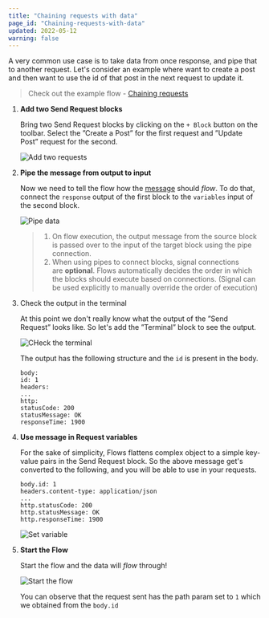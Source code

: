 ```yaml
---
title: "Chaining requests with data"
page_id: "Chaining-requests-with-data"
updated: 2022-05-12
warning: false
---
```


A very common use case is to take data from once response, and pipe that to another request. Let's consider an example where want to create a post and then want to use the id of that post in the next request to update it.

> Check out the example flow - [Chaining requests](https://www.postman.com/postman/workspace/example-flows/flow/6267fbc38752c1035922de4a)

1. **Add two Send Request blocks**

   Bring two Send Request blocks by clicking on the `+ Block` button on the toolbar. Select the ”Create a Post” for the first request and ”Update Post” request for the second.

   ![Add two requests](https://assets.postman.com/postman-labs-docs/chaining-requests/chaining-add-two-requests.gif)

2. **Pipe the message from output to input**

   Now we need to tell the flow how the [message](../core-concepts/messages.md) should *flow*. To do that, connect the `response` output of the first block to the `variables` input of the second block.

   ![Pipe data](https://assets.postman.com/postman-labs-docs/chaining-requests/chaining-pipe-data.gif)

   > 1. On flow execution, the output message from the source block is passed over to the input of the target block using the pipe connection.
   > 2. When using pipes to connect blocks, signal connections are **optional**. Flows automatically decides the order in which the blocks should execute based on connections. (Signal can be used explicitly to manually override the order of execution)

3. Check the output in the terminal

   At this point we don't really know what the output of the ”Send Request” looks like. So let's add the ”Terminal” block to see the output.

   ![CHeck the terminal](https://assets.postman.com/postman-labs-docs/chaining-requests/chaining-check-in-terminal.gif)

   The output has the following structure and the `id` is present in the body.

   ```
   body:
   id: 1
   headers:
   ...
   http:
   statusCode: 200
   statusMessage: OK
   responseTime: 1900

   ```

4. **Use message in Request variables**

   For the sake of simplicity, Flows flattens complex object to a simple key-value pairs in the Send Request block. So the above message get's converted to the following, and you will be able to use in your requests.

   ```
   body.id: 1
   headers.content-type: application/json
   ...
   http.statusCode: 200
   http.statusMessage: OK
   http.responseTime: 1900

   ```

   ![Set variable](https://assets.postman.com/postman-labs-docs/chaining-requests/chaining-set-variable.gif)

5. **Start the Flow**

   Start the flow and the data will *flow* through!

   ![Start the flow](https://assets.postman.com/postman-labs-docs/chaining-requests/chaining-start-flow.gif)

   You can observe that the request sent has the path param set to `1` which we obtained from the `body.id`

<!-- ---

## **[#](https://www.postmanlabs.com/postman-flows/tutorials/chaining-requests/#conditional)Conditional**

There might be situations where we want to conditionally send the second request.

**[#](https://www.postmanlabs.com/postman-flows/tutorials/chaining-requests/#1-add-an-example-to-the-first-request-important)1. Add an `Example` to the first request. (Important)**

**[#](https://www.postmanlabs.com/postman-flows/tutorials/chaining-requests/#2-add-a-condition-block-in-between-the-first-and-second-request)2. Add a `Condition` block in-between the first and second request.**

**[#](https://www.postmanlabs.com/postman-flows/tutorials/chaining-requests/#3-add-a-truthy-expression-to-conditionally-pipe-the-data-from-first-request-to-second)3. Add a `truthy` expression to conditionally pipe the data from first request to second**

**[#](https://www.postmanlabs.com/postman-flows/tutorials/chaining-requests/#4-start-the-flow)4. Start the Flow** -->
